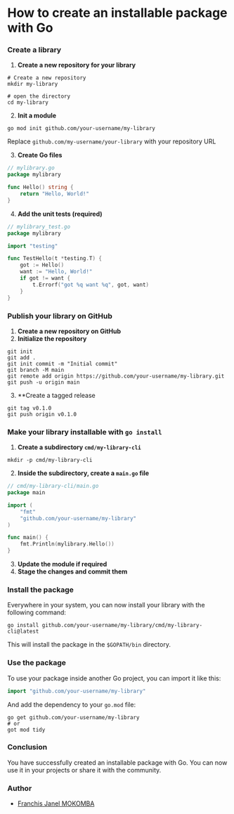 # How to create an installable package with Go
### Create a library
1. **Create a new repository for your library**
```shell
# Create a new repository
mkdir my-library

# open the directory
cd my-library
```

2. **Init a module**
```shell
go mod init github.com/your-username/my-library
```
Replace `github.com/my-username/your-library` with your repository URL

3. **Create Go files**
```go
// mylibrary.go
package mylibrary

func Hello() string {
    return "Hello, World!"
}
```

4. **Add the unit tests (required)**
```go
// mylibrary_test.go
package mylibrary

import "testing"

func TestHello(t *testing.T) {
    got := Hello()
    want := "Hello, World!"
    if got != want {
        t.Errorf("got %q want %q", got, want)
    }
}
```

### Publish your library on GitHub
1. **Create a new repository on GitHub**
2. **Initialize the repository**
```shell
git init
git add .
git init commit -m "Initial commit"
git branch -M main
git remote add origin https://github.com/your-username/my-library.git
git push -u origin main
```
3. **Create a tagged release
```shell
git tag v0.1.0
git push origin v0.1.0
```

### Make your library installable with `go install`
1. **Create a subdirectory `cmd/my-library-cli`**
```shell
mkdir -p cmd/my-library-cli
```

2. **Inside the subdirectory, create a `main.go` file**
```go
// cmd/my-library-cli/main.go
package main

import (
    "fmt"
    "github.com/your-username/my-library"
)

func main() {
    fmt.Println(mylibrary.Hello())
}
```

3. **Update the module if required**
4. **Stage the changes and commit them**

### Install the package
Everywhere in your system, you can now install your library with the following command:
```shell
go install github.com/your-username/my-library/cmd/my-library-cli@latest
```
This will install the package in the `$GOPATH/bin` directory.

### Use the package
To use your package inside another Go project, you can import it like this:
```go
import "github.com/your-username/my-library"
```
And add the dependency to your `go.mod` file:
```shell
go get github.com/your-username/my-library
# or
got mod tidy
```

### Conclusion
You have successfully created an installable package with Go. You can now use it in your projects or share it with the community.

### Author
- [Franchis Janel MOKOMBA](https://github.com/pro12x)

